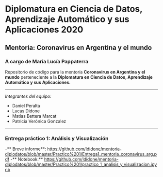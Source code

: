 # Diplomatura en Ciencia de Datos, Aprendizaje Automático y sus Aplicaciones 2020

## Mentoría: Coronavirus en Argentina y el mundo

### A cargo de María Lucía Pappaterra

Repositorio de código para la mentoría **Coronavirus en Argentina y el mundo** perteneciente a la **Diplomatura en Ciencia de Datos, Aprendizaje Automático y sus Aplicaciones**.

------------
*Integrantes del equipo:*

- Daniel Peralta
- Lucas Didone
- Matias Bettera Marcat
- Patricia Verónica Gonzalez

------------
### Entrega práctico 1: Análisis y Visualización

-** Breve informe**: https://github.com/ldidone/mentoria-diplodatos/blob/master/Practico%201/Entrega1_mentoria_coronavirus_arg.pdf
-** Notebook:**  https://github.com/ldidone/mentoria-diplodatos/blob/master/Practico%201/practico_1_analisis_y_visualizacion.ipynb
